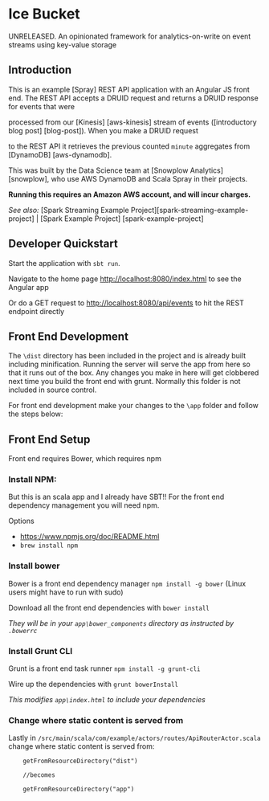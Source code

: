 # Ice Bucket

UNRELEASED. An opinionated framework for analytics-on-write on event streams using key-value storage



## Introduction
This is an example [Spray] REST API application with an Angular JS front end.  The REST API accepts a DRUID request and returns a DRUID response for events that were 

processed from our [Kinesis] [aws-kinesis] stream of events ([introductory blog post] [blog-post]). When you make a DRUID request

to the REST API it retrieves the previous counted `minute` aggregates from [DynamoDB] [aws-dynamodb].

This was built by the Data Science team at [Snowplow Analytics] [snowplow], who use AWS DynamoDB and Scala Spray in their projects.

**Running this requires an Amazon AWS account, and will incur charges.**

_See also:_ [Spark Streaming Example Project][spark-streaming-example-project] | [Spark Example Project] [spark-example-project]

## Developer Quickstart

Start the application with `sbt run`.

Navigate to the home page [http://localhost:8080/index.html](http://localhost:8080/index.html) to see the Angular app

Or do a GET request to [http://localhost:8080/api/events](http://localhost:8080/api/events) to hit the REST endpoint directly

## Front End Development

The `\dist` directory has been included in the project and is already built including minification.
	Running the server will serve the app from here so that it runs out of the box.  Any changes you make in here will get clobbered next time
 you build the front end with grunt.  Normally this folder is not included in source control.

For front end development make your changes to the `\app` folder and follow the steps below:

## Front End Setup

Front end requires Bower, which requires npm

### Install NPM:
But this is an scala app and I already have SBT!!  For the front end dependency management you will need npm.

Options
- https://www.npmjs.org/doc/README.html
- `brew install npm`

### Install bower
Bower is a front end dependency manager `npm install -g bower` (Linux users might have to run with sudo)

Download all the front end dependencies with `bower install`

*They will be in your `app\bower_components` directory as instructed by `.bowerrc`*

### Install Grunt CLI
Grunt is a front end task runner
`npm install -g grunt-cli`

Wire up the dependencies with `grunt bowerInstall`

*This modifies `app\index.html` to include your dependencies*


### Change where static content is served from

Lastly in `/src/main/scala/com/example/actors/routes/ApiRouterActor.scala` change where static content is served from:

		getFromResourceDirectory("dist")

		//becomes

		getFromResourceDirectory("app")

